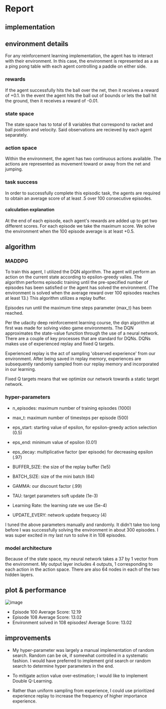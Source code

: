 # Report

## implementation

## environment details
For any reinforcement learning implementation, the agent has to interact with their environment. In this case, the environment is represented as a as a ping pong table with each agent controlling a paddle on either side.

### rewards
If the agent successfully hits the ball over the net, then it receives a reward of +0.1. In the event the agent hits the ball out of bounds or lets the ball hit the ground, then it receives a reward of -0.01.

### state space
The state space has to total of 8 variables that correspond to racket and ball position and velocity. Said observations are recieved by each agent separately.

### action space
Within the environment, the agent has two continuous actions available. The actions are represented as movement toward or away from the net and jumping.

### task success
In order to successfully complete this episodic task, the agents are required to obtain an average score of at least .5 over 100 consecutive episodes.

#### calculation explanation
At the end of each episode, each agent's rewards are added up to get two different scores. For each episode we take the maximum score. We solve the environment when the 100 episode average is at least +0.5.

## algorithm

### MADDPG
To train this agent, I utilized the DQN algorithm. The agent will perform an action on the current state according to epsilon-greedy valies. The algorithm performs episodic training until the pre-specified number of episodes has been satisfied or  the agent has solved the environment. (The environment is solved when the average reward over 100 episodes reaches at least 13.) This algorithm utilizes a replay buffer.

Episodes run until the maximum time steps parameter (max_t) has been reached.

Per the udacity deep reinforcement learning course, the dqn algorithm at first was made for solving video game environments. The DQN approximates the state-value function through the use of a neural network. There are a couple of key processes that are standard for DQNs. DQNs makes use of experienced replay and fixed Q targets. 

Experienced replay is the act of sampling 'observed experience' from our environment. After being saved in replay memory, experiences are subsequently randomly sampled from our replay memory and incorporated in our learning.

Fixed Q targets means that we optimize our network towards a static target network. 

### hyper-parameters

- n_episodes: maximum number of training episodes (1000)
- max_t: maximum number of timesteps per episode  (500)
- eps_start: starting value of epsilon, for epsilon-greedy action selection (0.5)
- eps_end: minimum value of epsilon  (0.01)
- eps_decay: multiplicative factor (per episode) for decreasing epsilon (.97)

- BUFFER_SIZE: the size of the replay buffer (1e5)
- BATCH_SIZE: size of the mini batch (64)
- GAMMA: our discount factor (.99)
- TAU: target parameters soft update (1e-3)
- Learning Rate: the learning rate  we use (5e-4)
- UPDATE_EVERY: network update frequecy (4)

I tuned the above parameters manually and randomly. It didn't take too long before I was successfully solving the environment in about 300 episodes. I was super excited in my last run to solve it in 108 episodes.

### model architecture
Because of the state space, my neural network takes a 37 by 1 vector from the environment. My output layer includes 4 outputs, 1 corresponding to each action in the action space. There are also 64 nodes in each of the two hidden layers.

## plot & performance
![image](https://user-images.githubusercontent.com/13371867/123744365-e5985c80-d86b-11eb-9c00-0676df93dc08.png)
- Episode 100	Average Score: 12.19
- Episode 108	Average Score: 13.02
- Environment solved in 108 episodes!	Average Score: 13.02

## improvements

- My hyper-parameter was largely a manual implementation of random search. Random can be ok, if somewhat controlled in a systematic fashion. I would have preferred to implement grid search or random search to determine hyper parameters in the end.

- To mitigate action value over-estimation; I would like to implement Double Q-Learning.

- Rather than uniform sampling from experience, I could use prioritized experience replay to increase the frequency of higher importance experience. 
